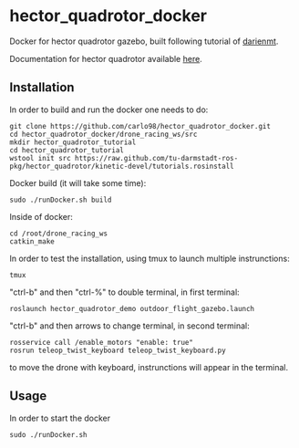 # hector_quadrotor_docker
Docker for hector quadrotor gazebo, built following tutorial of [darienmt](https://darienmt.com/autonomous-flight/2018/10/20/flying-ros-and-hector.html).

Documentation for hector quadrotor available [here](http://wiki.ros.org/hector_quadrotor).

## Installation
In order to build and run the docker one needs to do:
```
git clone https://github.com/carlo98/hector_quadrotor_docker.git
cd hector_quadrotor_docker/drone_racing_ws/src
mkdir hector_quadrotor_tutorial
cd hector_quadrotor_tutorial 
wstool init src https://raw.github.com/tu-darmstadt-ros-pkg/hector_quadrotor/kinetic-devel/tutorials.rosinstall
```
Docker build (it will take some time):
```
sudo ./runDocker.sh build
```
Inside of docker:
```
cd /root/drone_racing_ws
catkin_make
```
In order to test the installation, using tmux to launch multiple instrunctions:
```
tmux
```
"ctrl-b" and then "ctrl-%" to double terminal, in first terminal:
```
roslaunch hector_quadrotor_demo outdoor_flight_gazebo.launch
```
"ctrl-b" and then arrows to change terminal, in second terminal:
```
rosservice call /enable_motors "enable: true"
rosrun teleop_twist_keyboard teleop_twist_keyboard.py
```
to move the drone with keyboard, instrunctions will appear in the terminal.

## Usage
In order to start the docker
```
sudo ./runDocker.sh
```
